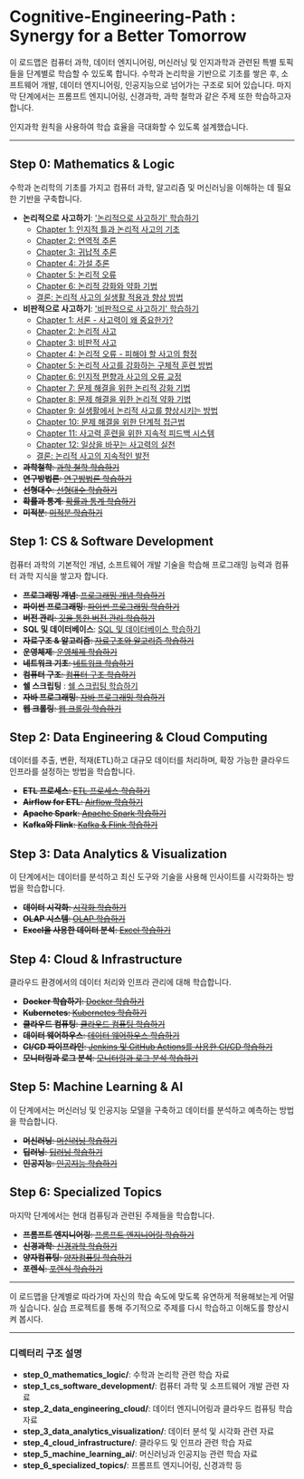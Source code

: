 # Cognitive-Engineering-Path : Synergy for a Better Tomorrow

이 로드맵은 컴퓨터 과학, 데이터 엔지니어링, 머신러닝 및 인지과학과 관련된 특별 토픽들을 단계별로 학습할 수 있도록 합니다. 수학과 논리학을 기반으로 기초를 쌓은 후, 소프트웨어 개발, 데이터 엔지니어링, 인공지능으로 넘어가는 구조로 되어 있습니다. 마지막 단계에서는 프롬프트 엔지니어링, 신경과학, 과학 철학과 같은 주제 또한 학습하고자 합니다.

인지과학 원칙을 사용하여 학습 효율을 극대화할 수 있도록 설계했습니다.

---

## Step 0: Mathematics & Logic
수학과 논리학의 기초를 가지고 컴퓨터 과학, 알고리즘 및 머신러닝을 이해하는 데 필요한 기반을 구축합니다.

- **논리적으로 사고하기**: ['논리적으로 사고하기' 학습하기](step_0_mathematics_logic/logical-thinking)
    - [Chapter 1: 인지적 틀과 논리적 사고의 기초](step_0_mathematics_logic/logical-thinking/logical-thinking-chapter1.md)
    - [Chapter 2: 연역적 추론](step_0_mathematics_logic/logical-thinking/logical-thinking-chapter2.md)
    - [Chapter 3: 귀납적 추론](step_0_mathematics_logic/logical-thinking/logical-thinking-chapter3.md)
    - [Chapter 4: 가설 추론](step_0_mathematics_logic/logical-thinking/logical-thinking-chapter4.md)
    - [Chapter 5: 논리적 오류](step_0_mathematics_logic/logical-thinking/logical-thinking-chapter5.md)
    - [Chapter 6: 논리적 강화와 약화 기법](step_0_mathematics_logic/logical-thinking/logical-thinking-chapter6.md)
    - [결론: 논리적 사고의 실생활 적용과 향상 방법](step_0_mathematics_logic/logical-thinking/logical-thinking-conclusion.md)
- **비판적으로 사고하기**: ['비판적으로 사고하기' 학습하기](step_0_mathematics_logic/critical-thinking)
    - [Chapter 1: 서론 - 사고력이 왜 중요한가?](step_0_mathematics_logic/critical-thinking/critical-thinking-chapter1.md)
    - [Chapter 2: 논리적 사고](step_0_mathematics_logic/critical-thinking/critical-thinking-chapter2.md)
    - [Chapter 3: 비판적 사고](step_0_mathematics_logic/critical-thinking/critical-thinking-chapter3.md)
    - [Chapter 4: 논리적 오류 - 피해야 할 사고의 함정](step_0_mathematics_logic/critical-thinking/critical-thinking-chapter4.md)
    - [Chapter 5: 논리적 사고를 강화하는 구체적 훈련 방법](step_0_mathematics_logic/critical-thinking/critical-thinking-chapter5.md)
    - [Chapter 6: 인지적 편향과 사고의 오류 교정](step_0_mathematics_logic/critical-thinking/critical-thinking-chapter6.md)
    - [Chapter 7: 문제 해결을 위한 논리적 강화 기법](step_0_mathematics_logic/critical-thinking/critical-thinking-chapter7.md)
    - [Chapter 8: 문제 해결을 위한 논리적 약화 기법](step_0_mathematics_logic/critical-thinking/critical-thinking-chapter8.md)
    - [Chapter 9: 실생활에서 논리적 사고를 향상시키는 방법](step_0_mathematics_logic/critical-thinking/critical-thinking-chapter9.md)
    - [Chapter 10: 문제 해결을 위한 단계적 접근법](step_0_mathematics_logic/critical-thinking/critical-thinking-chapter10.md)
    - [Chapter 11: 사고력 훈련을 위한 지속적 피드백 시스템](step_0_mathematics_logic/critical-thinking/critical-thinking-chapter11.md)
    - [Chapter 12: 일상을 바꾸는 사고력의 실천](step_0_mathematics_logic/critical-thinking/critical-thinking-chapter12.md)
    - [결론: 논리적 사고의 지속적인 발전](step_0_mathematics_logic/critical-thinking/critical-thinking-conclusion.md)
- ~~**과학철학**: [과학 철학 학습하기](https://github.com/username/philosophy)~~
- ~~**연구방법론**: [연구방법론 학습하기](https://github.com/username/experimentation)~~
- ~~**선형대수**: [선형대수 학습하기](https://github.com/username/linear-algebra)~~
- ~~**확률과 통계**: [확률과 통계 학습하기](https://github.com/username/probability-statistics)~~
- ~~**미적분**: [미적분 학습하기](https://github.com/username/calculus)~~


## Step 1: CS & Software Development
컴퓨터 과학의 기본적인 개념, 소프트웨어 개발 기술을 학습해 프로그래밍 능력과 컴퓨터 과학 지식을 쌓고자 합니다.

- ~~**프로그래밍 개념**: [프로그래밍 개념 학습하기](https://github.com/username/programming-concepts)~~
- ~~**파이썬 프로그래밍**: [파이썬 프로그래밍 학습하기](https://github.com/username/python-programming)~~
- ~~**버전 관리**: [깃을 통한 버전 관리 학습하기](https://github.com/username/version-control)~~
- **SQL 및 데이터베이스**: [SQL 및 데이터베이스 학습하기](https://github.com/allenkang92/database-basics.git)
- ~~**자료구조 & 알고리즘**: [자료구조와 알고리즘 학습하기](https://github.com/username/data-structures-algorithms)~~
- ~~**운영체제**: [운영체제 학습하기](https://github.com/username/os)~~
- ~~**네트워크 기초**: [네트워크 학습하기](https://github.com/username/networking)~~
- ~~**컴퓨터 구조**: [컴퓨터 구조 학습하기](https://github.com/username/computer-architecture)~~
- **쉘 스크립팅** : [쉘 스크립팅 학습하기](https://github.com/allenkang92/shell-scripting-starter.git)
- ~~**자바 프로그래밍**: [자바 프로그래밍 학습하기](https://github.com/username/java)~~
- ~~**웹 크롤링**: [웹 크롤링 학습하기](https://github.com/username/web-crawling)~~

## Step 2: Data Engineering & Cloud Computing
데이터를 추출, 변환, 적재(ETL)하고 대규모 데이터를 처리하며, 확장 가능한 클라우드 인프라를 설정하는 방법을 학습합니다.

- ~~**ETL 프로세스**: [ETL 프로세스 학습하기](https://github.com/username/etl-process)~~
- ~~**Airflow for ETL**: [Airflow 학습하기](https://github.com/username/airflow-etl)~~
- ~~**Apache Spark**: [Apache Spark 학습하기](https://github.com/username/apache-spark)~~
- ~~**Kafka와 Flink**: [Kafka & Flink 학습하기](https://github.com/username/kafka-flink)~~

## Step 3: Data Analytics & Visualization
이 단계에서는 데이터를 분석하고 최신 도구와 기술을 사용해 인사이트를 시각화하는 방법을 학습합니다.

- ~~**데이터 시각화**: [시각화 학습하기](https://github.com/username/visualization-projects)~~
- ~~**OLAP 시스템**: [OLAP 학습하기](https://github.com/username/olap-systems)~~
- ~~**Excel을 사용한 데이터 분석**: [Excel 학습하기](https://github.com/username/excel-analysis)~~

## Step 4: Cloud & Infrastructure
클라우드 환경에서의 데이터 처리와 인프라 관리에 대해 학습합니다.

- ~~**Docker 학습하기**: [Docker 학습하기](https://github.com/username/docker)~~
- ~~**Kubernetes**: [Kubernetes 학습하기](https://github.com/username/kubernetes)~~
- ~~**클라우드 컴퓨팅**: [클라우드 컴퓨팅 학습하기](https://github.com/username/cloud-computing)~~
- ~~**데이터 웨어하우스**: [데이터 웨어하우스 학습하기](https://github.com/username/data-warehouse)~~
- ~~**CI/CD 파이프라인**: [Jenkins 및 GitHub Actions를 사용한 CI/CD 학습하기](https://github.com/username/cicd-pipelines)~~
- ~~**모니터링과 로그 분석**: [모니터링과 로그 분석 학습하기](https://github.com/username/monitoring-and-log-analysis)~~

## Step 5: Machine Learning & AI
이 단계에서는 머신러닝 및 인공지능 모델을 구축하고 데이터를 분석하고 예측하는 방법을 학습합니다.

- ~~**머신러닝**: [머신러닝 학습하기](https://github.com/username/machine-learning)~~
- ~~**딥러닝**: [딥러닝 학습하기](https://github.com/username/deep-learning)~~
- ~~**인공지능**: [인공지능 학습하기](https://github.com/username/artificial-intelligence)~~

## Step 6: Specialized Topics
마지막 단계에서는 현대 컴퓨팅과 관련된 주제들을 학습합니다.

- ~~**프롬프트 엔지니어링**: [프롬프트 엔지니어링 학습하기](https://github.com/username/prompt-engineering)~~
- ~~**신경과학**: [신경과학 학습하기](https://github.com/username/neuroscience)~~
- ~~**양자컴퓨팅**: [양자컴퓨팅 학습하기](https://github.com/username/quantum-computing)~~
- ~~**포렌식**: [포렌식 학습하기](https://github.com/username/forensic)~~


---

이 로드맵을 단계별로 따라가며 자신의 학습 속도에 맞도록 유연하게 적용해보는게 어떨까 싶습니다. 실습 프로젝트를 통해 주기적으로 주제를 다시 학습하고 이해도를 향상시켜 봅시다.

---

### 디렉터리 구조 설명
- **step_0_mathematics_logic/**: 수학과 논리학 관련 학습 자료
- **step_1_cs_software_development/**: 컴퓨터 과학 및 소프트웨어 개발 관련 자료
- **step_2_data_engineering_cloud/**: 데이터 엔지니어링과 클라우드 컴퓨팅 학습 자료
- **step_3_data_analytics_visualization/**: 데이터 분석 및 시각화 관련 자료
- **step_4_cloud_infrastructure/**: 클라우드 및 인프라 관련 학습 자료
- **step_5_machine_learning_ai/**: 머신러닝과 인공지능 관련 학습 자료
- **step_6_specialized_topics/**: 프롬프트 엔지니어링, 신경과학 등
